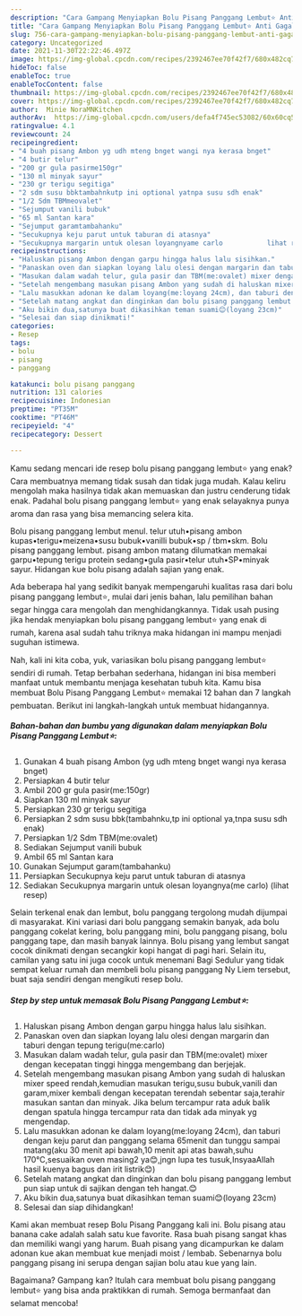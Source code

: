 ```yaml
---
description: "Cara Gampang Menyiapkan Bolu Pisang Panggang Lembut⭐ Anti Gagal"
title: "Cara Gampang Menyiapkan Bolu Pisang Panggang Lembut⭐ Anti Gagal"
slug: 756-cara-gampang-menyiapkan-bolu-pisang-panggang-lembut-anti-gagal
category: Uncategorized
date: 2021-11-30T22:22:46.497Z
image: https://img-global.cpcdn.com/recipes/2392467ee70f42f7/680x482cq70/bolu-pisang-panggang-lembut-foto-resep-utama.jpg
hideToc: false
enableToc: true
enableTocContent: false
thumbnail: https://img-global.cpcdn.com/recipes/2392467ee70f42f7/680x482cq70/bolu-pisang-panggang-lembut-foto-resep-utama.jpg
cover: https://img-global.cpcdn.com/recipes/2392467ee70f42f7/680x482cq70/bolu-pisang-panggang-lembut-foto-resep-utama.jpg
author:  Minie NoraMNKitchen
authorAv:  https://img-global.cpcdn.com/users/defa4f745ec53082/60x60cq50/avatar.jpg
ratingvalue: 4.1
reviewcount: 24
recipeingredient:
- "4 buah pisang Ambon yg udh mteng bnget wangi nya kerasa bnget"
- "4 butir telur"
- "200 gr gula pasirme150gr"
- "130 ml minyak sayur"
- "230 gr terigu segitiga"
- "2 sdm susu bbktambahnkutp ini optional yatnpa susu sdh enak"
- "1/2 Sdm TBMmeovalet"
- "Sejumput vanili bubuk"
- "65 ml Santan kara"
- "Sejumput garamtambahanku"
- "Secukupnya keju parut untuk taburan di atasnya"
- "Secukupnya margarin untuk olesan loyangnyame carlo           lihat resep"
recipeinstructions:
- "Haluskan pisang Ambon dengan garpu hingga halus lalu sisihkan."
- "Panaskan oven dan siapkan loyang lalu olesi dengan margarin dan taburi dengan tepung terigu(me:carlo)"
- "Masukan dalam wadah telur, gula pasir dan TBM(me:ovalet) mixer dengan kecepatan tinggi hingga mengembang dan berjejak."
- "Setelah mengembang masukan pisang Ambon yang sudah di haluskan mixer speed rendah,kemudian masukan terigu,susu bubuk,vanili dan garam,mixer kembali dengan kecepatan terendah sebentar saja,terahir masukan santan dan minyak. Jika belum tercampur rata aduk balik dengan spatula hingga tercampur rata dan tidak ada minyak yg mengendap."
- "Lalu masukkan adonan ke dalam loyang(me:loyang 24cm), dan taburi dengan keju parut dan panggang selama 65menit dan tunggu sampai matang(aku 30 menit api bawah,10 menit api atas bawah,suhu 170°C,sesuaikan oven masing2 ya😊,jngn lupa tes tusuk,InsyaaAllah hasil kuenya bagus dan irit listrik😊)"
- "Setelah matang angkat dan dinginkan dan bolu pisang panggang lembut pun siap untuk di sajikan dengan teh hangat.😊"
- "Aku bikin dua,satunya buat dikasihkan teman suami😊(loyang 23cm)"
- "Selesai dan siap dinikmati!"
categories:
- Resep
tags:
- bolu
- pisang
- panggang

katakunci: bolu pisang panggang 
nutrition: 131 calories
recipecuisine: Indonesian
preptime: "PT35M"
cooktime: "PT46M"
recipeyield: "4"
recipecategory: Dessert

---
```



Kamu sedang mencari ide resep bolu pisang panggang lembut⭐ yang enak? Cara membuatnya memang tidak susah dan tidak juga mudah. Kalau keliru mengolah maka hasilnya tidak akan memuaskan dan justru cenderung tidak enak. Padahal bolu pisang panggang lembut⭐ yang enak selayaknya punya aroma dan rasa yang bisa memancing selera kita.


Bolu pisang panggang lembut menul. telur utuh•pisang ambon kupas•terigu•meizena•susu bubuk•vanilli bubuk•sp / tbm•skm. Bolu pisang panggang lembut. pisang ambon matang dilumatkan memakai garpu•tepung terigu protein sedang•gula pasir•telur utuh•SP•minyak sayur. Hidangan kue bolu pisang adalah sajian yang enak.

Ada beberapa hal yang sedikit banyak mempengaruhi kualitas rasa dari bolu pisang panggang lembut⭐, mulai dari jenis bahan, lalu pemilihan bahan segar hingga cara mengolah dan menghidangkannya. Tidak usah pusing jika hendak menyiapkan bolu pisang panggang lembut⭐ yang enak di rumah, karena asal sudah tahu triknya maka hidangan ini mampu menjadi suguhan istimewa.


Nah, kali ini kita coba, yuk, variasikan bolu pisang panggang lembut⭐ sendiri di rumah. Tetap berbahan sederhana, hidangan ini bisa memberi manfaat untuk membantu menjaga kesehatan tubuh kita. Kamu bisa membuat Bolu Pisang Panggang Lembut⭐ memakai 12 bahan dan 7 langkah pembuatan. Berikut ini langkah-langkah untuk membuat hidangannya.

<!--inarticleads1-->

##### Bahan-bahan dan bumbu yang digunakan dalam menyiapkan Bolu Pisang Panggang Lembut⭐:

1. Gunakan 4 buah pisang Ambon (yg udh mteng bnget wangi nya kerasa bnget)
1. Persiapkan 4 butir telur
1. Ambil 200 gr gula pasir(me:150gr)
1. Siapkan 130 ml minyak sayur
1. Persiapkan 230 gr terigu segitiga
1. Persiapkan 2 sdm susu bbk(tambahnku,tp ini optional ya,tnpa susu sdh enak)
1. Persiapkan 1/2 Sdm TBM(me:ovalet)
1. Sediakan Sejumput vanili bubuk
1. Ambil 65 ml Santan kara
1. Gunakan Sejumput garam(tambahanku)
1. Persiapkan Secukupnya keju parut untuk taburan di atasnya
1. Sediakan Secukupnya margarin untuk olesan loyangnya(me carlo)           (lihat resep)


Selain terkenal enak dan lembut, bolu panggang tergolong mudah dijumpai di masyarakat. Kini variasi dari bolu panggang semakin banyak, ada bolu panggang cokelat kering, bolu panggang mini, bolu panggang pisang, bolu panggang tape, dan masih banyak lainnya. Bolu pisang yang lembut sangat cocok dinikmati dengan secangkir kopi hangat di pagi hari. Selain itu, camilan yang satu ini juga cocok untuk menemani Bagi Sedulur yang tidak sempat keluar rumah dan membeli bolu pisang panggang Ny Liem tersebut, buat saja sendiri dengan mengikuti resep bolu. 

<!--inarticleads2-->

##### Step by step untuk memasak Bolu Pisang Panggang Lembut⭐:

1. Haluskan pisang Ambon dengan garpu hingga halus lalu sisihkan.
1. Panaskan oven dan siapkan loyang lalu olesi dengan margarin dan taburi dengan tepung terigu(me:carlo)
1. Masukan dalam wadah telur, gula pasir dan TBM(me:ovalet) mixer dengan kecepatan tinggi hingga mengembang dan berjejak.
1. Setelah mengembang masukan pisang Ambon yang sudah di haluskan mixer speed rendah,kemudian masukan terigu,susu bubuk,vanili dan garam,mixer kembali dengan kecepatan terendah sebentar saja,terahir masukan santan dan minyak. Jika belum tercampur rata aduk balik dengan spatula hingga tercampur rata dan tidak ada minyak yg mengendap.
1. Lalu masukkan adonan ke dalam loyang(me:loyang 24cm), dan taburi dengan keju parut dan panggang selama 65menit dan tunggu sampai matang(aku 30 menit api bawah,10 menit api atas bawah,suhu 170°C,sesuaikan oven masing2 ya😊,jngn lupa tes tusuk,InsyaaAllah hasil kuenya bagus dan irit listrik😊)
1. Setelah matang angkat dan dinginkan dan bolu pisang panggang lembut pun siap untuk di sajikan dengan teh hangat.😊
1. Aku bikin dua,satunya buat dikasihkan teman suami😊(loyang 23cm)
1. Selesai dan siap dihidangkan!

Kami akan membuat resep Bolu Pisang Panggang kali ini. Bolu pisang atau banana cake adalah salah satu kue favorite. Rasa buah pisang sangat khas dan memiliki wangi yang harum. Buah pisang yang dicampurkan ke dalam adonan kue akan membuat kue menjadi moist / lembab. Sebenarnya bolu panggang pisang ini serupa dengan sajian bolu atau kue yang lain. 

Bagaimana? Gampang kan? Itulah cara membuat bolu pisang panggang lembut⭐ yang bisa anda praktikkan di rumah. Semoga bermanfaat dan selamat mencoba!
